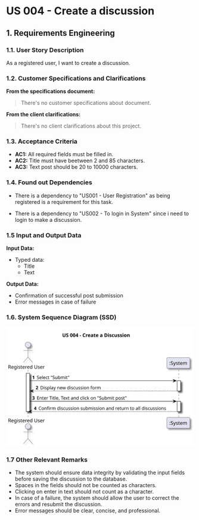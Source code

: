 # US 004 - Create a discussion 

## 1. Requirements Engineering


### 1.1. User Story Description


As a registered user, I want to create a discussion.


### 1.2. Customer Specifications and Clarifications 


**From the specifications document:**

>	There's no customer specifications about document.


**From the client clarifications:**

>  There's no client clarifications about this project.

### 1.3. Acceptance Criteria


* **AC1:** All required fields must be filled in.
* **AC2:** Title must have beetween 2 and 85 characters.
* **AC3:** Text post should be 20 to 10000 characters.



### 1.4. Found out Dependencies

* There is a dependency to "US001 - User Registration" as being registered is a requirement for this task.

* There is a dependency to "US002 - To login in System" since i need to login to make a discussion.



### 1.5 Input and Output Data


**Input Data:**

* Typed data:
	* Title
	* Text


**Output Data:**

* Confirmation of successful post submission
* Error messages in case of failure


### 1.6. System Sequence Diagram (SSD)


![System Sequence Diagram - Alternative One](svg/us004-system-sequence-diagram.svg)




### 1.7 Other Relevant Remarks

* The system should ensure data integrity by validating the input fields before saving the discussion to the database.
* Spaces in the fields should not be counted as characters.
* Clicking on enter in text should not count as a character.
* In case of a failure, the system should allow the user to correct the errors and resubmit the discussion.
* Error messages should be clear, concise, and professional. 
